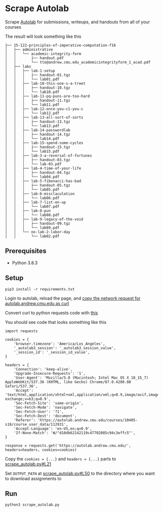# Scrape Autolab

Scrape [Autolab](https://autolab.andrew.cmu.edu/) for submissions, writeups, and handouts from all of your courses

The result will look something like this
```
├── 15-122-principles-of-imperative-computation-f16
│   ├── administrative
│   │   └── academic-integrity-form
│   │       ├── handout.pdf
│   │       └── tto@andrew.cmu.edu_academicintegrityform_1_acad.pdf
│   ├── labs
│   │   ├── lab-1-setup
│   │   │   ├── handout-01.tgz
│   │   │   └── lab01.pdf
│   │   ├── lab-10-this-one-s-a-treet
│   │   │   ├── handout-10.tgz
│   │   │   └── lab10.pdf
│   │   ├── lab-11-pq-puns-are-too-hard
│   │   │   ├── handout-11.tgz
│   │   │   └── lab11.pdf
│   │   ├── lab-12-once-you-c1-you-c
│   │   │   └── lab12.pdf
│   │   ├── lab-13-all-sort-of-sorts
│   │   │   ├── handout-13.tgz
│   │   │   └── lab13.pdf
│   │   ├── lab-14-passwordlab
│   │   │   ├── handout-14.tgz
│   │   │   └── lab14.pdf
│   │   ├── lab-15-spend-some-cycles
│   │   │   ├── handout-15.tgz
│   │   │   └── lab15.pdf
│   │   ├── lab-3-a-reversal-of-fortunes
│   │   │   ├── handout-03.tgz
│   │   │   └── lab-03.pdf
│   │   ├── lab-4-time-of-your-life
│   │   │   ├── handout-04.tgz
│   │   │   └── lab04.pdf
│   │   ├── lab-5-fibonacci-has-bad
│   │   │   ├── handout-05.tgz
│   │   │   └── lab05.pdf
│   │   ├── lab-6-misclaculation
│   │   │   └── lab06.pdf
│   │   ├── lab-7-list-en-up
│   │   │   └── lab07.pdf
│   │   ├── lab-8-pun
│   │   │   └── lab08.pdf
│   │   ├── lab-9-legacy-of-the-void
│   │   │   ├── handout-09.tgz
│   │   │   └── lab09.pdf
│   │   └── no-lab-2-labor-day
│   │       └── lab02.pdf
```

## Prerequisites
 - Python 3.8.3

## Setup
```
pip3 install -r requirements.txt
```
Login to autolab, reload the page, and [copy the network request for autolab.andrew.cmu.edu as curl](https://ec.haxx.se/usingcurl/usingcurl-copyas)

Convert curl to python requests code with [this](https://curl.trillworks.com/)

You should see code that looks something like this
```
import requests

cookies = {
    'browser.timezone': 'America/Los_Angeles',
    '_autolab3_session': '_autolab3_session_value',
    '_session_id': '_session_id_value',
}

headers = {
    'Connection': 'keep-alive',
    'Upgrade-Insecure-Requests': '1',
    'User-Agent': 'Mozilla/5.0 (Macintosh; Intel Mac OS X 10_15_7) AppleWebKit/537.36 (KHTML, like Gecko) Chrome/87.0.4280.88 Safari/537.36',
    'Accept': 'text/html,application/xhtml+xml,application/xml;q=0.9,image/avif,image/webp,image/apng,*/*;q=0.8,application/signed-exchange;v=b3;q=0.9',
    'Sec-Fetch-Site': 'same-origin',
    'Sec-Fetch-Mode': 'navigate',
    'Sec-Fetch-User': '?1',
    'Sec-Fetch-Dest': 'document',
    'Referer': 'https://autolab.andrew.cmu.edu/courses/10405-s18/course_user_data/112931',
    'Accept-Language': 'en-US,en;q=0.9',
    'If-None-Match': 'W/"d10db62142119c47702085c94c3effc5"',
}

response = requests.get('https://autolab.andrew.cmu.edu/', headers=headers, cookies=cookies)
```

Copy the `cookies = {...}` and `headers = {...}` parts to [scrape_autolab.py#L21](scrape_autolab.py#L21)

Set `OUTPUT_PATH` at [scrape_autolab.py#L50](scrape_autolab.py#L50) to the directory where you want to download assignments to

## Run
```
python3 scrape_autolab.py
```

